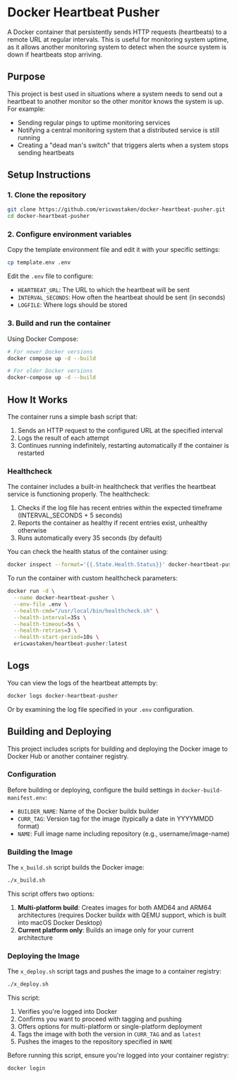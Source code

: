 # Docker Heartbeat Pusher

A Docker container that persistently sends HTTP requests (heartbeats) to a remote URL at regular intervals. This is useful for monitoring system uptime, as it allows another monitoring system to detect when the source system is down if heartbeats stop arriving.

## Purpose

This project is best used in situations where a system needs to send out a heartbeat to another monitor so the other monitor knows the system is up. For example:

- Sending regular pings to uptime monitoring services
- Notifying a central monitoring system that a distributed service is still running
- Creating a "dead man's switch" that triggers alerts when a system stops sending heartbeats

## Setup Instructions

### 1. Clone the repository

```bash
git clone https://github.com/ericwastaken/docker-heartbeat-pusher.git
cd docker-heartbeat-pusher
```

### 2. Configure environment variables

Copy the template environment file and edit it with your specific settings:

```bash
cp template.env .env
```

Edit the `.env` file to configure:

- `HEARTBEAT_URL`: The URL to which the heartbeat will be sent
- `INTERVAL_SECONDS`: How often the heartbeat should be sent (in seconds)
- `LOGFILE`: Where logs should be stored

### 3. Build and run the container

Using Docker Compose:

```bash
# For newer Docker versions
docker compose up -d --build

# For older Docker versions
docker-compose up -d --build
```

## How It Works

The container runs a simple bash script that:

1. Sends an HTTP request to the configured URL at the specified interval
2. Logs the result of each attempt
3. Continues running indefinitely, restarting automatically if the container is restarted

### Healthcheck

The container includes a built-in healthcheck that verifies the heartbeat service is functioning properly. The healthcheck:

1. Checks if the log file has recent entries within the expected timeframe (INTERVAL_SECONDS + 5 seconds)
2. Reports the container as healthy if recent entries exist, unhealthy otherwise
3. Runs automatically every 35 seconds (by default)

You can check the health status of the container using:

```bash
docker inspect --format='{{.State.Health.Status}}' docker-heartbeat-pusher
```

To run the container with custom healthcheck parameters:

```bash
docker run -d \
  --name docker-heartbeat-pusher \
  --env-file .env \
  --health-cmd="/usr/local/bin/healthcheck.sh" \
  --health-interval=35s \
  --health-timeout=5s \
  --health-retries=3 \
  --health-start-period=10s \
  ericwastaken/heartbeat-pusher:latest
```

## Logs

You can view the logs of the heartbeat attempts by:

```bash
docker logs docker-heartbeat-pusher
```

Or by examining the log file specified in your `.env` configuration.

## Building and Deploying

This project includes scripts for building and deploying the Docker image to Docker Hub or another container registry.

### Configuration

Before building or deploying, configure the build settings in `docker-build-manifest.env`:

- `BUILDER_NAME`: Name of the Docker buildx builder
- `CURR_TAG`: Version tag for the image (typically a date in YYYYMMDD format)
- `NAME`: Full image name including repository (e.g., username/image-name)

### Building the Image

The `x_build.sh` script builds the Docker image:

```bash
./x_build.sh
```

This script offers two options:
1. **Multi-platform build**: Creates images for both AMD64 and ARM64 architectures (requires Docker buildx with QEMU support, which is built into macOS Docker Desktop)
2. **Current platform only**: Builds an image only for your current architecture

### Deploying the Image

The `x_deploy.sh` script tags and pushes the image to a container registry:

```bash
./x_deploy.sh
```

This script:
1. Verifies you're logged into Docker
2. Confirms you want to proceed with tagging and pushing
3. Offers options for multi-platform or single-platform deployment
4. Tags the image with both the version in `CURR_TAG` and as `latest`
5. Pushes the images to the repository specified in `NAME`

Before running this script, ensure you're logged into your container registry:

```bash
docker login
```
